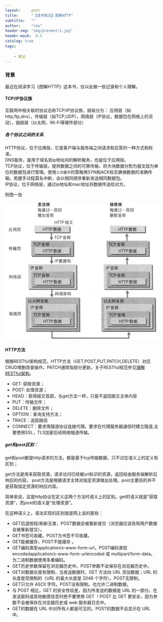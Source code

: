 ```yaml
---
layout:     post
title:      "【读书笔记】图解HTTP"
subtitle:   ""
author:     "rex"
header-img: "img/present/1.jpg"
header-mask:  0.5
catalog: true
tags:

    - 笔记
---
```

### 背景

最近在阅读学习《图解HTTP》这本书，仅以此做一些记录和个人理解。

#### TCP/IP协议族

互联网中相关联的协议总称TCP/IP协议族，层级分为： 应用层（如http,ftp,dns），传输层（如TCP,UDP），网络层（IP协议，数据包在网络上的流动），链路层（以太网，Wi-Fi等硬件部分）

##### 各个协议之间的关系

HTTP协议，位于应用层，它是客户端与服务端之间请求和应答的一种方式和标准。  
DNS服务，是用于域名到ip地址间的解析服务，也是位于应用层。  
TCP协议，位于传输层，提供数据之间的可靠传输，将大块数据分割为报文段为单位的数据包进行管理。使用`三次握手`的策略用SYN和ACK标志确保数据的准确传输。若握手过程莫名中断，会以相同顺序重新发送相同数据包。  
IP协议，位于网络层，通过ip地址和mac地址将数据传送给对方。

附图一张

![1](/img/http/1.png)

#### HTTP方法

根据RESTful架构规范，HTTP方法（GET,POST,PUT,PATCH,DELETE）对应CRUD增删改查操作，PATCH通常指部分更新。关于RESTful规范参见[理解RESTful架构](http://www.ruanyifeng.com/blog/2011/09/restful.html)。

* GET: 获取资源；
* POST: 处理资源；
* HEAD：获得报文首部，与get方法一样，只是不返回报文主体内容
* PUT：传输文件；
* DELETE：删除文件；
* OPTION：查询支持方法；
* TRACE：追踪路径
* CONNECT：要求用隧道协议连接代理。要求在代理服务器通信时建立隧道,主要使用SSL，TLS加密后经网络隧道传输。

##### get和post区别：

get和post都是http请求的方法，都是基于tcp传输数据，只不过在语义上的定义有区别；

get方法是用来获取资源，请求访问已经被uri标识的资源，返回经由服务端解析后响应的内容。
post方法是根据请求主体对指定资源做出处理。post主要目的并不是获取指定资源的响应内容。

简单来说，这是http协议在定义这两个方法时语义上的区别。get的语义就是“获取资源”，而post的语义是“处理资源”。

在这种语义上，语法实现的区别就是网上说的那些：

* GET后退按钮/刷新无害，POST数据会被重新提交（浏览器应该告知用户数据会被重新提交）。
* GET书签可收藏，POST为书签不可收藏。
* GET能被缓存，POST不能缓存 。
* GET编码类型application/x-www-form-url，POST编码类型encodedapplication/x-www-form-urlencoded 或 multipart/form-data。为二进制数据使用多重编码。
* GET历史参数保留在浏览器历史中。POST参数不会保存在浏览器历史中。
* GET对数据长度有限制，当发送数据时，GET 方法向 URL 添加数据；URL 的长度是受限制的（URL 的最大长度是 2048 个字符）。POST无限制。
* GET只允许 ASCII 字符。POST没有限制。也允许二进制数据。
* 与 POST 相比，GET 的安全性较差，因为所发送的数据是 URL 的一部分。在发送密码或其他敏感信息时绝不要使用 GET ！POST 比 GET 更安全，因为参数不会被保存在浏览器历史或 web 服务器日志中。
* GET的数据在 URL 中对所有人都是可见的。POST的数据不会显示在 URL 中。